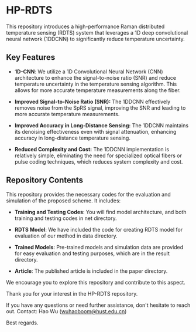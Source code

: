# HP-RDTS

This repository introduces a high-performance Raman distributed temperature sensing (RDTS) system that leverages a 1D deep convolutional neural network (1DDCNN) to significantly reduce temperature uncertainty.

## Key Features

- **1D-CNN**:  We utilize a 1D Convolutional Neural Network (CNN) architecture to enhance the signal-to-noise ratio (SNR) and reduce temperature uncertainty in the temperature sensing algorithm. This allows for more accurate temperature measurements along the fiber.

- **Improved Signal-to-Noise Ratio (SNR):** The 1DDCNN effectively removes noise from the SpRS signal, improving the SNR and leading to more accurate temperature measurements.

- **Improved Accuracy in Long-Distance Sensing:** The 1DDCNN maintains its denoising effectiveness even with signal attenuation, enhancing accuracy in long-distance temperature sensing.

- **Reduced Complexity and Cost:** The 1DDCNN implementation is relatively simple, eliminating the need for specialized optical fibers or pulse coding techniques, which reduces system complexity and cost.

## Repository Contents

This repository provides the necessary codes for the evaluation and simulation of the proposed scheme. It includes:

- **Training and Testing Codes**: You will find model architecture, and both training and testing codes in net directory.

- **RDTS Model**: We have included the code for creating RDTS model for evaluation of our method in data directory.

- **Trained Models**: Pre-trained models and simulation data are provided for easy evaluation and testing purposes, which are in the result directory.

- **Article**: The published article is included in the paper directory.

We encourage you to explore this repository and contribute to this aspect.

Thank you for your interest in the HP-RDTS repository. 

If you have any questions or need further assistance, don't hesitate to reach out.
Contact: Hao Wu (wuhaoboom@hust.edu.cn)

Best regards. 